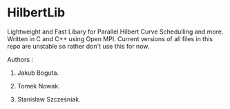 # HilbertLib
Lightweight and Fast Libary for Parallel Hilbert Curve Schedulling and more.
Written in C and C++ using Open MPI.
Current versions of all files in this repo are unstable so rather don't use this for now.

Authors :

1) Jakub Boguta. 

2) Tomek Nowak. 

3) Stanisław Szcześniak. 

